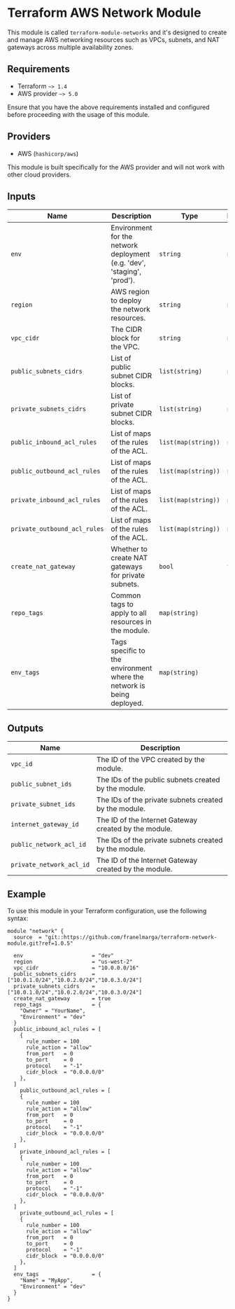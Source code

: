 # Terraform AWS Network Module

This module is called `terraform-module-networks` and it's designed to create and manage AWS networking resources such as VPCs, subnets, and NAT gateways across multiple availability zones.

## Requirements

- Terraform `~> 1.4`
- AWS provider `~> 5.0`

Ensure that you have the above requirements installed and configured before proceeding with the usage of this module.

## Providers

- AWS (`hashicorp/aws`)

This module is built specifically for the AWS provider and will not work with other cloud providers.

## Inputs

| Name | Description | Type | Default | Required |
|------|-------------|------|---------|:--------:|
| `env` | Environment for the network deployment (e.g. 'dev', 'staging', 'prod'). | `string` | n/a | yes |
| `region` | AWS region to deploy the network resources. | `string` | n/a | yes |
| `vpc_cidr` | The CIDR block for the VPC. | `string` | n/a | yes |
| `public_subnets_cidrs` | List of public subnet CIDR blocks. | `list(string)` | n/a | yes |
| `private_subnets_cidrs` | List of private subnet CIDR blocks. | `list(string)` | n/a | yes |
| `public_inbound_acl_rules` | List of maps of the rules of the ACL. | `list(map(string))` | n/a | yes |
| `public_outbound_acl_rules` | List of maps of the rules of the ACL. | `list(map(string))` | n/a | yes |
| `private_inbound_acl_rules` | List of maps of the rules of the ACL. | `list(map(string))` | n/a | yes |
| `private_outbound_acl_rules` | List of maps of the rules of the ACL. | `list(map(string))` | n/a | yes |
| `create_nat_gateway` | Whether to create NAT gateways for private subnets. | `bool` | `true` | no |
| `repo_tags` | Common tags to apply to all resources in the module. | `map(string)` | `{}` | no |
| `env_tags` | Tags specific to the environment where the network is being deployed. | `map(string)` | `{}` | no |

## Outputs

| Name | Description |
|------|-------------|
| `vpc_id` | The ID of the VPC created by the module. |
| `public_subnet_ids` | The IDs of the public subnets created by the module. |
| `private_subnet_ids` | The IDs of the private subnets created by the module. |
| `internet_gateway_id` | The ID of the Internet Gateway created by the module. |
| `public_network_acl_id` | The IDs of the private subnets created by the module. |
| `private_network_acl_id` | The ID of the Internet Gateway created by the module. |

## Example

To use this module in your Terraform configuration, use the following syntax:

```
module "network" {
  source  = "git::https://github.com/franelmarga/terraform-network-module.git?ref=1.0.5"

  env                      = "dev"
  region                   = "us-west-2"
  vpc_cidr                 = "10.0.0.0/16"
  public_subnets_cidrs     = ["10.0.1.0/24","10.0.2.0/24","10.0.3.0/24"]
  private_subnets_cidrs    = ["10.0.1.0/24","10.0.2.0/24","10.0.3.0/24"]
  create_nat_gateway       = true
  repo_tags                = {
    "Owner" = "YourName",
    "Environment" = "dev"
  }
  public_inbound_acl_rules = [
    {
      rule_number = 100
      rule_action = "allow"
      from_port   = 0
      to_port     = 0
      protocol    = "-1"
      cidr_block  = "0.0.0.0/0"
    },
  ]
    public_outbound_acl_rules = [
    {
      rule_number = 100
      rule_action = "allow"
      from_port   = 0
      to_port     = 0
      protocol    = "-1"
      cidr_block  = "0.0.0.0/0"
    },
  ]
    private_inbound_acl_rules = [
    {
      rule_number = 100
      rule_action = "allow"
      from_port   = 0
      to_port     = 0
      protocol    = "-1"
      cidr_block  = "0.0.0.0/0"
    },
  ]
    private_outbound_acl_rules = [
    {
      rule_number = 100
      rule_action = "allow"
      from_port   = 0
      to_port     = 0
      protocol    = "-1"
      cidr_block  = "0.0.0.0/0"
    },
  ]
  env_tags                 = {
    "Name" = "MyApp",
    "Environment" = "dev"
  }
}
```
